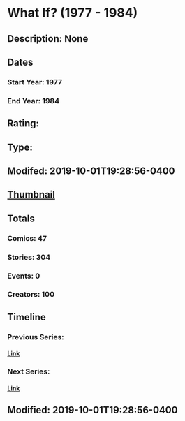 # What If? (1977 - 1984)
## Description: None
## Dates
### Start Year: 1977
### End Year: 1984
## Rating: 
## Type: 
## Modifed: 2019-10-01T19:28:56-0400
## [Thumbnail](http://i.annihil.us/u/prod/marvel/i/mg/c/c0/5d93a8efe4f21.jpg)
## Totals
### Comics: 47
### Stories: 304
### Events: 0
### Creators: 100
## Timeline
### Previous Series: 
#### [Link]()
### Next Series: 
#### [Link]()
## Modified: 2019-10-01T19:28:56-0400